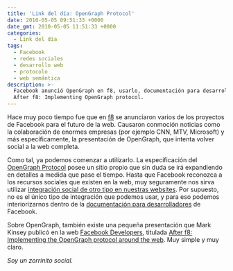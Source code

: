 ```yaml
---
title: 'Link del día: OpenGraph Protocol'
date: 2010-05-05 09:51:33 +0000
date_gmt: 2010-05-05 11:51:33 +0000
categories:
  - Link del día
tags:
  - Facebook
  - redes sociales
  - desarrollo web
  - protocolo
  - web semántica
description: >-
  Facebook anunció OpenGraph en f8, usarlo, documentación para desarrolladores,
  After f8: Implementing OpenGraph protocol.
---
```



Hace muy poco tiempo fue que en [f8](http://www.facebook.com/f8) se anunciaron varios de los proyectos de Facebook para el futuro de la web. Causaron conmoción noticias como la colaboración de enormes empresas (por ejemplo CNN, MTV, Microsoft) y más específicamente, la presentación de OpenGraph, que intenta volver social a la web completa.

Como tal, ya podemos comenzar a utilizarlo. La especificación del [OpenGraph Protocol](http://opengraphprotocol.org/) posee un sitio propio que sin duda se irá expandiendo en detalles a medida que pase el tiempo. Hasta que Facebook reconozca a los recursos sociales que existen en la web, muy seguramente nos sirva utilizar [integración social de otro tipo en nuestras websites](http://developers.facebook.com/docs/guides/web). Por supuesto, no es el único tipo de integración que podemos usar, y para eso podemos interiorizarnos dentro de la [documentación para desarrolladores](http://developers.facebook.com/docs/) de Facebook.

Sobre OpenGraph, también existe una pequeña presentación que Mark Kinsey publicó en la web [Facebook Developers](http://developers.facebook.com/), titulada [After f8: Implementing the OpenGraph protocol around the web](http://developers.facebook.com/blog/post/381). Muy simple y muy claro.

_Soy un zorrinito social._
